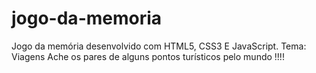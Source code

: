 # jogo-da-memoria
Jogo da memória desenvolvido com HTML5, CSS3 E JavaScript. 
 Tema: Viagens 
Ache os pares de alguns pontos turísticos pelo mundo !!!!
